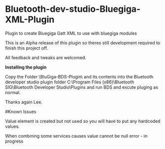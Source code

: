 # Bluetooth-dev-studio-Bluegiga-XML-Plugin
Plugin to create Bluegiga Gatt XML to use with bluegiga modules

This is an Alpha release of this plugin so theres still development required to finish this project off.

All feedback and tweaks are welcomed.

<b>Installing the plugin</b>

Copy the Folder \BluGiga-BDS-Plugin\ and its contents into the Bluetooth developer studio plugin folder
C:\Program Files (x86)\Bluetooth SIG\Bluetooth Developer Studio\Plugins
and run BDS and excute pluging as normal.

Thanks again 
Lee.

#Known Issues

Value element is created but not used so you will have to put any hardcoded values.

When combining some services causes value cannot be null error - in progress
